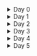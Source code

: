 <details>
<summary>Day 0 </summary>
 Tools installation 
</details>

<details>
<summary>Day 1 </summary>
 Tools installation 
</details>

<details>
<summary>Day 2 </summary>
 Tools installation 
</details>

<details>
<summary>Day 3 </summary>
 Tools installation 
</details>

<details>
<summary>Day 4 </summary>
 Tools installation 
</details>

<details>
<summary>Day 5 </summary>
 Tools installation 
</details>
